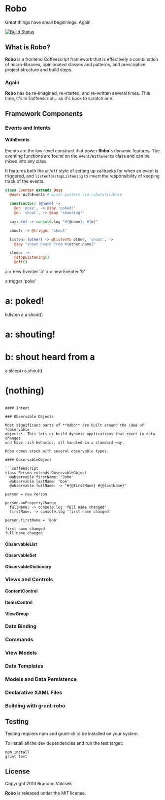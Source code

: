# Robo

Great things have small beginnings. Again.

[![Build Status](https://travis-ci.org/bvalosek/robo.png?branch=master)](https://travis-ci.org/bvalosek/robo)

## What is Robo?

**Robo** is a frontend Coffeescript framework that is effectively a combination
of micro-libraries, opinionated classes and patterns, and prescriptive project
structure and build steps.

### Again

**Robo** has be re-imagined, re-started, and re-written several times.  This
time, it's in Coffeescript... so it's back to scratch one.

## Framework Components

### Events and Intents

#### WithEvents

Events are the low-level construct that power **Robo**'s dynamic features. The
eventing functions are found on the `event/WithEvents` class and can be mixed
into any class.

It features both the `on`/`off` style of setting up callbacks for when an event
is triggered, and `listenTo`/`stopListening` to invert the responsibility of
keeping track of the events.

```coffeescript
class Eventer extends Base
  @uses WithEvents # mixin pattern via robo/util/Base

  constructor: (@name) ->
    @on 'poke', -> @say 'poked!'
    @on 'shout', -> @say 'shouting!'

  say: (m) -> console.log "#{@name}: #{m}"

  shout: -> @trigger 'shout'

  listen: (other) -> @listenTo other, 'shout', ->
    @say "shout heard from #{other.name}"

  sleep: ->
    @stopListening()
    @off()
```

a = new Eventer 'a'
b = new Eventer 'b'

a.trigger 'poke'

# a: poked!

b.listen a
a.shout()

# a: shouting!
# b: shout heard from a

a.sleep()
a.shout()

# (nothing)

```

#### Intent

### Observable Objects

Most significant parts of **Robo** are built around the idea of *observable
objects*. This lets us build dynamic applications that react to data changes
and have rich behavior, all handled in a standard way.

Robo comes stock with several observable types.

#### ObservableObject

```coffeescript
class Person extends ObservableObject
  @observable firstName: 'John'
  @observable lastName: 'Doe'
  @observable fullName: -> "#{@firstName} #{@lastName}"

person = new Person

person.onPropertyChange
  fullName: -> console.log 'full name changed'
  firstName: -> console.log 'first name changed'

person.firstName = 'Bob'
```

```
first name changed
full name changed
```

#### ObservableList

#### ObservableSet

#### ObservableDictionary

### Views and Controls

#### ContentControl

#### ItemsControl

#### ViewGroup

### Data Binding

### Commands

### View Models

### Data Templates

### Models and Data Persistence

### Declarative XAML Files

### Building with grunt-robo

## Testing

Testing requires npm and grunt-cli to be installed on your system.

To install all the dev dependencies and run the test target:

```
npm install
grunt test
```

## License
Copyright 2013 Brandon Valosek

**Robo** is released under the MIT license.

